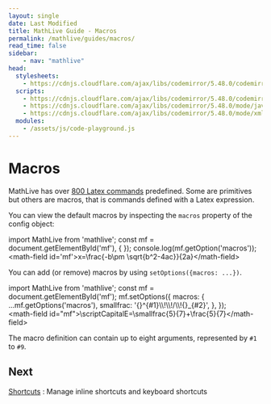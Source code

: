 ```yaml
---
layout: single
date: Last Modified
title: MathLive Guide - Macros
permalink: /mathlive/guides/macros/
read_time: false
sidebar:
    - nav: "mathlive"
head:
  stylesheets:
    - https://cdnjs.cloudflare.com/ajax/libs/codemirror/5.48.0/codemirror.min.css
  scripts:
    - https://cdnjs.cloudflare.com/ajax/libs/codemirror/5.48.0/codemirror.min.js
    - https://cdnjs.cloudflare.com/ajax/libs/codemirror/5.48.0/mode/javascript/javascript.min.js
    - https://cdnjs.cloudflare.com/ajax/libs/codemirror/5.48.0/mode/xml/xml.min.js
  modules:
    - /assets/js/code-playground.js
---
```

<script>
    moduleMap = {
        mathlive: "//unpkg.com/mathlive/dist/mathlive.min.mjs",
    };
</script>

# Macros

MathLive has over [800 Latex commands](https://mathlive.io/reference.html) predefined. Some are primitives but others
are macros, that is commands defined with a Latex expression.

You can view the default macros by inspecting the `macros` property of the 
config object:

<code-playground layout="stack" class="m-lg w-full-lg">
    <div slot="javascript">import MathLive from 'mathlive';
const mf = document.getElementById('mf'), {
});
console.log(mf.getOption('macros'));
</div>
    <div slot="html">&lt;math-field id='mf'&gt;x=\frac{-b\pm \sqrt{b^2-4ac}}{2a}&lt;/math-field&gt;
</div>
</code-playground>

You can add (or remove) macros by using `setOptions({macros: ...})`.

<code-playground layout="stack" class="m-lg w-full-lg">
    <div slot="javascript">import MathLive from 'mathlive';
const mf = document.getElementById('mf');
mf.setOptions({
    macros: {
        ...mf.getOptions('macros'),
        smallfrac: '{}^{#1}\\!\\!/\\!{}_{#2}',
    },
});
</div>
    <div slot="html">&lt;math-field id="mf"&gt;\scriptCapitalE=\smallfrac{5}{7}+\frac{5}{7}&lt;/math-field&gt;
</div>
</code-playground>

The macro definition can contain up to eight arguments, represented by `#1` to `#9`.



## Next

<a href="/mathlive/guides/shortcuts">Shortcuts<span><i class="fas fa-chevron-right navigation"></i><span></span></a>
:    Manage inline shortcuts and keyboard shortcuts
